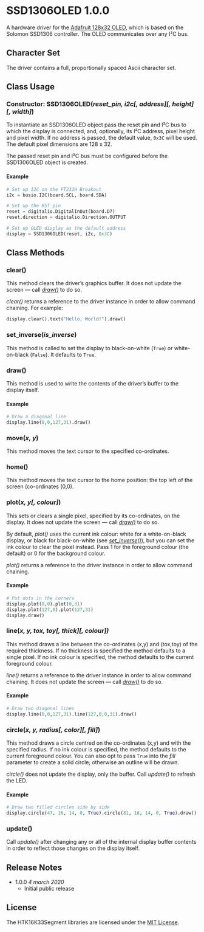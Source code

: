 # SSD1306OLED 1.0.0 #

A hardware driver for the [Adafruit 128x32 OLED](https://www.adafruit.com/product/931), which is based on the Solomon SSD1306 controller. The OLED communicates over any I&sup2;C bus.

## Character Set ##

The driver contains a full, proportionally spaced Ascii character set.

## Class Usage ##

### Constructor: SSD1306OLED(*reset_pin, i2c[, address][, height][, width]*) ###

To instantiate an SSD1306OLED object pass the reset pin and I&sup2;C bus to which the display is connected, and, optionally, its I&sup2;C address, pixel height and pixel width. If no address is passed, the default value, `0x3C` will be used. The default pixel dimensions are 128 x 32.

The passed reset pin and I&sup2;C bus must be configured before the SSD1306OLED object is created.

#### Example ####

```python
# Set up I2C on the FT232H Breakout
i2c = busio.I2C(board.SCL, board.SDA)

# Set up the RST pin
reset = digitalio.DigitalInOut(board.D7)
reset.direction = digitalio.Direction.OUTPUT

# Set up OLED display as the default address
display = SSD1306OLED(reset, i2c, 0x3C)
```

## Class Methods ##

### clear() ###

This method clears the driver’s graphics buffer. It does not update the screen — call [*draw()*](#draw) to do so.

*clear()* returns a reference to the driver instance in order to allow command chaining. For example:

```python
display.clear().text("Hello, World!").draw()
```

### set_inverse(*is_inverse*) ###

This method is called to set the display to black-on-white (`True`) or white-on-black (`False`). It defaults to `True`.

### draw() ###

This method is used to write the contents of the driver’s buffer to the display itself.

#### Example ####

```python
# Draw a diagonal line
display.line(0,0,127,31).draw()
```

### move(*x, y*) ###

This method moves the text cursor to the specified co-ordinates.

### home() ###

This method moves the text cursor to the home position: the top left of the screen (co-ordinates (0,0).

### plot(*x, y[, colour]*) ###

This sets or clears a single pixel, specified by its co-ordinates, on the display. It does not update the screen — call [*draw()*](#draw) to do so.

By default, *plot()* uses the current ink colour: white for a white-on-black display, or black for black-on-white (see [*set_inverse()*](#set-inverse-is-inverse)), but you can set the ink colour to clear the pixel instead. Pass 1 for the foreground colour (the default) or 0 for the background colour.

*plot()* returns a reference to the driver instance in order to allow command chaining.

#### Example ####

```python
# Put dots in the corners
display.plot(0,0).plot(0,31)
display.plot(127,0).plot(127,31)
display.draw()
```

### line(*x, y, tox, toy[, thick][, colour])* ###

This method draws a line between the co-ordinates (x,y) and (tox,toy) of the required thickness. If no thickness is specified the method defaults to a single pixel. If no ink colour is specified, the method defaults to the current foreground colour.

*line()* returns a reference to the driver instance in order to allow command chaining. It does not update the screen — call [*draw()*](#draw) to do so.

#### Example ####

```python
# Draw two diagonal lines
display.line(0,0,127,31).line(127,0,0,31).draw()
```

### circle(*x, y, radius[, color][, fill]*) ###

This method draws a circle centred on the co-ordinates (x,y) and with the specified radius. If no ink colour is specified, the method defaults to the current foreground colour. You can also opt to pass `True` into the *fill* parameter to create a solid circle; otherwise an outline will be drawn.

*circle()* does not update the display, only the buffer. Call *update()* to refresh the LED.

#### Example ####

```python
# Draw two filled circles side by side
display.circle(47, 16, 14, 0, True).circle(81, 16, 14, 0, True).draw();
```

### update() ###

Call *update()* after changing any or all of the internal display buffer contents in order to reflect those changes on the display itself.

## Release Notes ##

- 1.0.0 *4 march 2020*
    - Initial public release

## License ##

The HTK16K33Segment libraries are licensed under the [MIT License](LICENSE).
